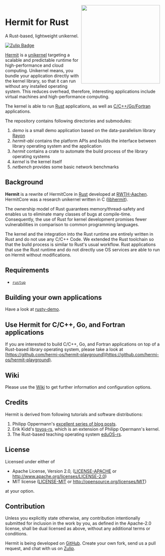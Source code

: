 <img width="256" align="right" src="https://github.com/hermi-os/.github/blob/main/logo/hermit-logo.svg" />

# Hermit for Rust

A Rust-based, lightweight unikernel.

[![Zulip Badge](https://img.shields.io/badge/chat-hermit-57A37C?logo=zulip)](https://hermit.zulipchat.com/)

[Hermit](http://hermit-os.org) is a [unikernel](http://unikernel.org) targeting a scalable and predictable runtime for high-performance and cloud computing.
Unikernel means, you bundle your application directly with the kernel library, so that it can run without any installed operating system.
This reduces overhead, therefore, interesting applications include virtual machines and high-performance computing.

The kernel is able to run [Rust](https://github.com/hermi-os/hermit-rs) applications, as well as [C/C++/Go/Fortran](https://github.com/hermi-os/hermit-playground) applications.

The repository contains following directories and submodules:

1. _demo_ is a small demo application based on the data-parallelism library [Rayon](https://github.com/rayon-rs/rayon)
2. _hermit-abi_ contains the platform APIs and builds the interface between library operating system and the application
3. _hermit_ contains a crate to automate the build process of the library operating systems
4. _kernel_ is the kernel itself
5. _netbench_ provides some basic network benchmarks

## Background

**Hermit** is a rewrite of HermitCore in [Rust](https://www.rust-lang.org) developed at [RWTH-Aachen](https://www.rwth-aachen.de).
HermitCore was a research unikernel written in C ([libhermit](https://github.com/hermi-os/libhermit)).

The ownership  model of Rust guarantees memory/thread-safety and enables us to eliminate many classes of bugs at compile-time.
Consequently, the use of Rust for kernel development promises fewer vulnerabilities in comparison to common programming languages.

The kernel and the integration into the Rust runtime are entirely written in Rust and do not use any C/C++ Code.
We extended the Rust toolchain so that the build process is similar to Rust's usual workflow.
Rust applications that use the Rust runtime and do not directly use OS services are able to run on Hermit without modifications.

## Requirements

* [`rustup`](https://www.rust-lang.org/tools/install)

## Building your own applications

Have a look at [rusty-demo](https://github.com/hermi-os/rusty-demo).


## Use Hermit for C/C++, Go, and Fortran applications

If you are interested to build C/C++, Go, and Fortran applications on top of a Rust-based library operating system, please take a look at [https://github.com/hermi-os/hermit-playground](https://github.com/hermi-os/hermit-playground).

## Wiki

Please use the [Wiki](https://github.com/hermi-os/hermit-rs/wiki) to get further information and configuration options.

## Credits

Hermit is derived from following tutorials and software distributions:

1. Philipp Oppermann's [excellent series of blog posts][opp].
2. Erik Kidd's [toyos-rs][kidd], which is an extension of Philipp Opermann's kernel.
3. The Rust-based teaching operating system [eduOS-rs][eduos].

[opp]: http://blog.phil-opp.com/
[kidd]: http://www.randomhacks.net/bare-metal-rust/
[eduos]: http://rwth-os.github.io/eduOS-rs/

## License

Licensed under either of

* Apache License, Version 2.0, ([LICENSE-APACHE](LICENSE-APACHE) or http://www.apache.org/licenses/LICENSE-2.0)
* MIT license ([LICENSE-MIT](LICENSE-MIT) or http://opensource.org/licenses/MIT)

at your option.

## Contribution

Unless you explicitly state otherwise, any contribution intentionally submitted for inclusion in the work by you, as defined in the Apache-2.0 license, shall be dual licensed as above, without any additional terms or conditions.

Hermit is being developed on [GitHub](https://github.com/hermi-os/hermit-rs).
Create your own fork, send us a pull request, and chat with us on [Zulip](https://hermit.zulipchat.com/).

